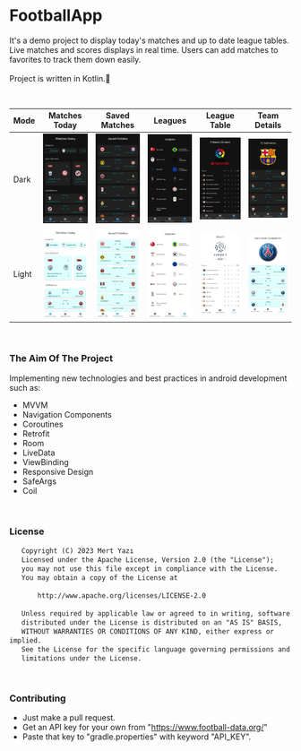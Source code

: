 # FootballApp

It's a demo project to display today's matches and up to date league tables. Live matches and scores displays in real time. Users can add matches to favorites to track them down easily.<br /><br />
Project is written in Kotlin.💯

<br />

| Mode  | Matches Today | Saved Matches | Leagues | League Table | Team Details |
|------|------|------|------|------|------|
| Dark | <img src="screenshots/matches_today_dark.jpg" width="165"> | <img src="screenshots/saved_matches_dark.jpg" width="165"> | <img src="screenshots/leagues_dark.jpg" width="165"> | <img src="screenshots/league_table_dark.jpg" width="165"> | <img src="screenshots/team_details_dark.jpg" width="165"> |
| Light | <img src="screenshots/matches_today_light.jpg" width="165"> | <img src="screenshots/saved_matches_light.jpg" width="165"> | <img src="screenshots/leagues_light.jpg" width="165"> | <img src="screenshots/league_table_light.jpg" width="165"> | <img src="screenshots/team_details_light.jpg" width="165"> |

<br />

### The Aim Of The Project
Implementing new technologies and best practices in android development such as:
 - MVVM
 - Navigation Components
 - Coroutines
 - Retrofit
 - Room
 - LiveData
 - ViewBinding
 - Responsive Design
 - SafeArgs
 - Coil

<br />

### License
```
   Copyright (C) 2023 Mert Yazı
   Licensed under the Apache License, Version 2.0 (the "License");
   you may not use this file except in compliance with the License.
   You may obtain a copy of the License at

       http://www.apache.org/licenses/LICENSE-2.0

   Unless required by applicable law or agreed to in writing, software
   distributed under the License is distributed on an "AS IS" BASIS,
   WITHOUT WARRANTIES OR CONDITIONS OF ANY KIND, either express or implied.
   See the License for the specific language governing permissions and
   limitations under the License.
```
<br />

### Contributing
- Just make a pull request.
- Get an API key for your own from "https://www.football-data.org/"
- Paste that key to "gradle.properties" with keyword "API_KEY".
